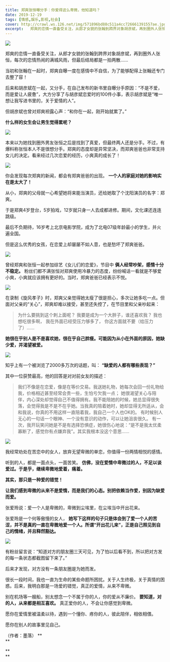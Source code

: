 ```yaml
---
title: 郑爽张恒曝分手：你爱得这么卑微，他知道吗？
date: 2019-12-19
tags: [情感,娱乐,影视,社会]
cover: http://crawl.ws.126.net/img/571896bd88c511a4cc726661391557ae.jpg
excerpt:   郑爽的恋情一直备受关注，从郎才女貌的张翰到跨界对象胡彦斌，再到圈外人张恒，每次的恋情热闹的满城
---
```

![](http://crawl.ws.126.net/img/571896bd88c511a4cc726661391557ae.jpg)  

郑爽的恋情一直备受关注，从郎才女貌的张翰到跨界对象胡彦斌，再到圈外人张恒，每次的恋情热闹的满城风雨，但最后结局都是一拍两散……  

当初和张翰在一起时，郑爽自曝一度在感情中不自信，为了能够配得上张翰还专门去整了容！

后来和胡彦斌在一起，又分手，在自己发布的新书里自曝分手原因：“不是不爱，而是爱让人疲惫”，大方分享了与胡彦斌恋爱时的100件小事，表示胡彦斌是“唯一想让我写进书里的，关于爱情的人”。

但胡彦斌也曾对郑爽袒露心声：“和你在一起，刚开始就累了。”

**什么样的女生会让男生觉得累呢？**

![](http://crawl.ws.126.net/img/a645eb497a7b3a48957bddfe8241c8a3.jpg)  

本来以为她找到圈外男友张恒之后是找到了真爱，但最终两人还是分手。不过，有爆料称张恒本人不是很想分手。郑爽的态度却是异常坚决，而郑爽爸爸也非常支持女儿的决定。看来经过几次恋爱的经历，小爽真的成长了！

![](http://crawl.ws.126.net/img/ea9215ed61d6d7c316641e34187430d1.jpg)  

你会发现每次郑爽的新闻，都会有郑爽爸爸的出现。 **一个人的家庭对她的影响实在是太大了！**

从小，郑爽的父母就一心希望她将来能当演员，还给她取了个沈阳演员的名字：郑爽。

于是郑爽4岁登台，5岁拍戏，12岁就只身一人去成都进修。期间，文化课还连连跳级。

最后不负期待，16岁考上北京电影学院，成为了北电07级年龄最小的学生，并火遍全国。

但是这么优秀的女孩，在恋爱上却屡屡不如人意，也是愁坏了郑爽爸爸。

![](http://crawl.ws.126.net/img/cadc8de04143c99ced679f5f56b900a6.jpg)  

曾经郑爽和张恒一起参加综艺《女儿们的恋爱》，节目中 **俩人经常吵架，感情十分不稳定。**
粉丝们都不满张恒对郑爽使用冷暴力的态度，纷纷喊话一看就是不够爱小爽，小爽就应该拥有更好的。当时，郑爽爸爸已经表示不悦。

![](http://crawl.ws.126.net/img/30e960b4a2bb796c78305bf9106f3efb.jpg)  

在录制《旋风孝子》时，郑爽父亲觉得她太瘦了很是担心，多次让她多吃一点。但面对父亲的“关心”，郑爽却难以接受，甚至还失控了，在节目里和父亲吵起来：

> 为什么要挑到这个刺上面呢？ 我要是成为一个大胖子，谁还喜欢我？ 我也想吃很多啊， 我在外面已经受压力够多了， 你这方面就不要（给压力了）……

**她很在乎别人是不是喜欢她，很在乎自己胖瘦。可能因为从小在外面的原因，她缺少爱，并渴望被爱。**

![](http://crawl.ws.126.net/img/815647a109faf1a677b46b323cf49f72.jpg)  

知乎上有一个被浏览了2000多万次的话题，叫： **“缺爱的人都有哪些表现？”**

其中一位获赞最高，他的回答是对对前女友的描述：

> 我们不像是在恋爱，像是在等价交易。我送她礼物，她每次会回一份礼物给我，价格相近甚至经常会贵一些，生怕亏欠我一点；
> 她很渴望关心与陪伴，内心深处却觉得自己不值得拥有。我不能陪她的时候，她总显得很失落，会觉得我是不是不在乎她。当我真的陪着她时，她却显得无所适从，会和我说，你真的不用这样一直陪着我，我自己一个人也OK的。
> 有时候别人无心的一句话一个眼神、一个没有意识的动作，可以让她沮丧很久。
> 有一次，我开玩笑问她是不是有选择恐惧症，她很伤心地说：“是不是我太优柔寡断了，感觉你有点嫌弃我”。其实我根本没这个意思……

![](http://crawl.ws.126.net/img/1478554ae9b21125f091d0204dc8f00f.jpg)  

我经常劝处在苦恋中的女人，放弃无望卑微的单恋，你值得一份两情相悦的感情。

听到的人，都是一面点头，一面苦笑。 **仿佛，没在爱情中卑微过的人，不足以谈爱过。于是乎，继续卑微地爱着，痛着。**  

**其实，那只是一种爱的错觉！**

**让我们感到卑微的从来不是爱情，而是我们的心态。别把依赖当作爱，别因为缺爱而爱。**

张爱玲说：爱一个人是卑微的，卑微到尘埃里，在尘埃当中开出花来。

张爱玲是一个何等傲慢的女人，
**她写下这样的句子只是体会到了爱一个人的苦涩，并不是真的一直在卑微地爱一个人。所谓“开出花儿来”，正是自己照见到自己的情绪，并且释然豁达。**

![](http://crawl.ws.126.net/img/a1bd1333180d2ae053e9217caf776eac.jpg)  

有粉丝留言说：“知道对方的朋友圈三天可见，为了怕以后看不到，所以把对方发的每一条状态都截图留下来了。”

后来才发现，对方没有一条朋友圈是为她而发。

很长一段时间，我也一直为生命的某些命题所困扰。关于人生终极，关于真情的困惑。后来，我明白那是一场爱的错觉，真正的爱情，从来不卑微。

别在机场等一艘船，别太想念一个不属于你的人，你的爱从不廉价。 **要知道，对的人，从来都是相互喜欢。** 真正爱你的人，不会让你感觉到卑微。

愿你在爱情里被温柔以待，遇到一个懂你、疼你的人，彼此陪伴，相依相偎。

愿你在别人的故事里见自己。

（作者：墨落） **  
**  

**  
**  

